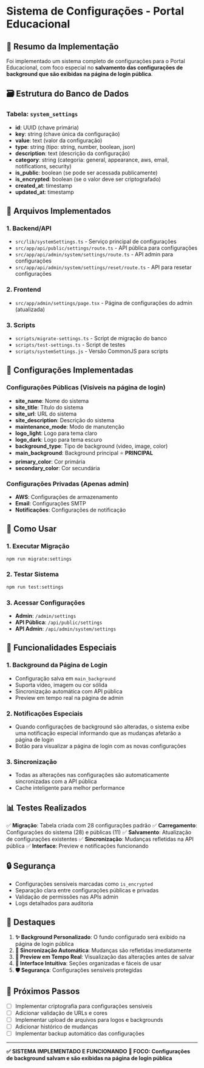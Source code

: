 # Sistema de Configurações - Portal Educacional

## 🎯 Resumo da Implementação

Foi implementado um sistema completo de configurações para o Portal Educacional, com foco especial no **salvamento das configurações de background que são exibidas na página de login pública**.

## 🗃️ Estrutura do Banco de Dados

### Tabela: `system_settings`
- **id**: UUID (chave primária)
- **key**: string (chave única da configuração)
- **value**: text (valor da configuração)
- **type**: string (tipo: string, number, boolean, json)
- **description**: text (descrição da configuração)
- **category**: string (categoria: general, appearance, aws, email, notifications, security)
- **is_public**: boolean (se pode ser acessada publicamente)
- **is_encrypted**: boolean (se o valor deve ser criptografado)
- **created_at**: timestamp
- **updated_at**: timestamp

## 📁 Arquivos Implementados

### 1. Backend/API
- `src/lib/systemSettings.ts` - Serviço principal de configurações
- `src/app/api/public/settings/route.ts` - API pública para configurações
- `src/app/api/admin/system/settings/route.ts` - API admin para configurações
- `src/app/api/admin/system/settings/reset/route.ts` - API para resetar configurações

### 2. Frontend
- `src/app/admin/settings/page.tsx` - Página de configurações do admin (atualizada)

### 3. Scripts
- `scripts/migrate-settings.ts` - Script de migração do banco
- `scripts/test-settings.ts` - Script de testes
- `scripts/systemSettings.js` - Versão CommonJS para scripts

## 🔧 Configurações Implementadas

### Configurações Públicas (Visíveis na página de login)
- **site_name**: Nome do sistema
- **site_title**: Título do sistema
- **site_url**: URL do sistema
- **site_description**: Descrição do sistema
- **maintenance_mode**: Modo de manutenção
- **logo_light**: Logo para tema claro
- **logo_dark**: Logo para tema escuro
- **background_type**: Tipo de background (video, image, color)
- **main_background**: Background principal ⭐ **PRINCIPAL**
- **primary_color**: Cor primária
- **secondary_color**: Cor secundária

### Configurações Privadas (Apenas admin)
- **AWS**: Configurações de armazenamento
- **Email**: Configurações SMTP
- **Notificações**: Configurações de notificação

## 🚀 Como Usar

### 1. Executar Migração
```bash
npm run migrate:settings
```

### 2. Testar Sistema
```bash
npm run test:settings
```

### 3. Acessar Configurações
- **Admin**: `/admin/settings`
- **API Pública**: `/api/public/settings`
- **API Admin**: `/api/admin/system/settings`

## 🎨 Funcionalidades Especiais

### 1. Background da Página de Login
- Configuração salva em `main_background`
- Suporta vídeo, imagem ou cor sólida
- Sincronização automática com API pública
- Preview em tempo real na página de admin

### 2. Notificações Especiais
- Quando configurações de background são alteradas, o sistema exibe uma notificação especial informando que as mudanças afetarão a página de login
- Botão para visualizar a página de login com as novas configurações

### 3. Sincronização
- Todas as alterações nas configurações são automaticamente sincronizadas com a API pública
- Cache inteligente para melhor performance

## 📊 Testes Realizados

✅ **Migração**: Tabela criada com 28 configurações padrão
✅ **Carregamento**: Configurações do sistema (28) e públicas (11)
✅ **Salvamento**: Atualização de configurações existentes
✅ **Sincronização**: Mudanças refletidas na API pública
✅ **Interface**: Preview e notificações funcionando

## 🔒 Segurança

- Configurações sensíveis marcadas como `is_encrypted`
- Separação clara entre configurações públicas e privadas
- Validação de permissões nas APIs admin
- Logs detalhados para auditoria

## 🌟 Destaques

1. **✨ Background Personalizado**: O fundo configurado será exibido na página de login pública
2. **🔄 Sincronização Automática**: Mudanças são refletidas imediatamente
3. **👀 Preview em Tempo Real**: Visualização das alterações antes de salvar
4. **📱 Interface Intuitiva**: Seções organizadas e fáceis de usar
5. **🛡️ Segurança**: Configurações sensíveis protegidas

## 📝 Próximos Passos

- [ ] Implementar criptografia para configurações sensíveis
- [ ] Adicionar validação de URLs e cores
- [ ] Implementar upload de arquivos para logos e backgrounds
- [ ] Adicionar histórico de mudanças
- [ ] Implementar backup automático das configurações

---

**✅ SISTEMA IMPLEMENTADO E FUNCIONANDO**
**🎯 FOCO: Configurações de background salvam e são exibidas na página de login pública** 